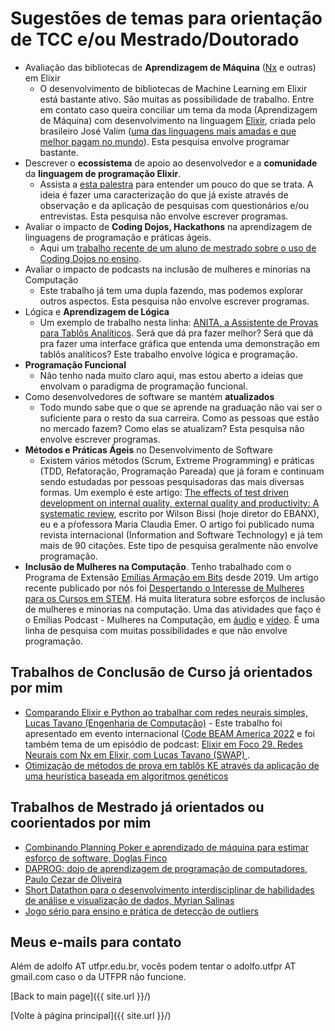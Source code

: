 # Sugestões de temas para orientação de TCC e/ou Mestrado/Doutorado

- Avaliação das bibliotecas de **Aprendizagem de Máquina** ([Nx](https://github.com/elixir-nx/nx) e outras) em Elixir
  - O desenvolvimento de bibliotecas de Machine Learning em Elixir está bastante ativo. São muitas as possibilidade de trabalho. Entre em contato caso queira conciliar um tema da moda (Aprendizagem de Máquina) com desenvolvimento na linguagem [Elixir](https://elixir-lang.org/), criada pelo brasileiro José Valim ([uma das linguagens mais amadas e que melhor pagam no mundo](https://elixirforum.com/t/stack-overflow-developer-survey-2023/55803/24)). Esta pesquisa envolve programar bastante.
- Descrever o **ecossistema** de apoio ao desenvolvedor e a **comunidade** da **linguagem de programação Elixir**.
  - Assista a [esta palestra](https://www.youtube.com/live/04WxqkCJ5ko?feature=share) para entender um pouco do que se trata. A ideia é fazer uma caracterização do que já existe através de observação e da aplicação de pesquisas com questionários e/ou entrevistas. Esta pesquisa não envolve escrever programas.
- Avaliar o impacto de **Coding Dojos, Hackathons** na aprendizagem de linguagens de programação e práticas ágeis.
  - Aqui um [trabalho recente de um aluno de mestrado sobre o uso de Coding Dojos no ensino](http://riut.utfpr.edu.br/jspui/handle/1/4486). 
- Avaliar o impacto de podcasts na inclusão de mulheres e minorias na Computação
  - Este trabalho já tem uma dupla fazendo, mas podemos explorar outros aspectos. Esta pesquisa não envolve escrever programas.
- Lógica e **Aprendizagem de Lógica**
  - Um exemplo de trabalho nesta linha: [ANITA, a Assistente de Provas para Tablôs Analíticos](https://www.youtube.com/watch?v=CbjYClMLiFI). Será que dá pra fazer melhor? Será que dá pra fazer uma interface gráfica que entenda uma demonstração em tablôs analíticos? Este trabalho envolve lógica e programação.
- **Programação Funcional**
  - Não tenho nada muito claro aqui, mas estou aberto a ideias que envolvam o paradigma de programação funcional. 
- Como desenvolvedores de software se mantém **atualizados**
  - Todo mundo sabe que o que se aprende na graduação não vai ser o suficiente para o resto da sua carreira. Como as pessoas que estão no mercado fazem? Como elas se atualizam? Esta pesquisa não envolve escrever programas.
- **Métodos e Práticas Ágeis** no Desenvolvimento de Software
  - Existem vários métodos (Scrum, Extreme Programming) e práticas (TDD, Refatoração, Programação Pareada) que já foram e continuam sendo estudadas por pessoas pesquisadoras das mais diversas formas. Um exemplo é este artigo: [The effects of test driven development on internal quality, external quality and productivity: A systematic review](https://scholar.google.com/citations?view_op=view_citation&hl=pt-BR&user=hnQ42HEAAAAJ&citation_for_view=hnQ42HEAAAAJ:d1gkVwhDpl0C), escrito por 
Wilson Bissi (hoje diretor do EBANX), eu e a pŕofessora Maria Claudia Emer. O artigo foi publicado numa revista internacional (Information and Software Technology) e já tem mais de 90 citações. Este tipo de pesquisa geralmente não envolve programação.
- **Inclusão de Mulheres na Computação**. Tenho trabalhado com o Programa de Extensão [Emílias Armação em Bits](https://emiliasutfpr.github.io/) desde 2019. Um artigo recente publicado por nós foi [Despertando o Interesse de Mulheres para os Cursos em STEM](https://arxiv.org/abs/2305.18600). Há muita literatura sobre esforços de inclusão de mulheres e minorias na computação. Uma das atividades que faço é o Emílias Podcast - Mulheres na Computação, em [áudio](https://podcasters.spotify.com/pod/show/emilias-podcast) e [vídeo](https://www.youtube.com/@EmiliasArmacaoEmBits). É uma linha de pesquisa com muitas possibilidades e que não envolve programação. 



## Trabalhos de Conclusão de Curso já orientados por mim 

- [Comparando Elixir e Python ao trabalhar com redes neurais simples, Lucas Tavano (Engenharia de Computação)](https://youtu.be/g5XK6ePQzNo) - Este trabalho foi apresentado em evento internacional ([Code BEAM America 2022](https://dev.to/adolfont/comparing-elixir-and-python-when-working-with-simple-neural-networks-37d7) e foi também tema de um episódio de podcast: [Elixir em Foco 29. Redes Neurais com Nx em Elixir, com Lucas Tavano (SWAP)
](https://www.youtube.com/watch?v=BgpaTZXDKrY).
- [Otimização de métodos de prova em tablôs KE através da aplicação de uma heurística baseada em algoritmos genéticos](http://riut.utfpr.edu.br/jspui/handle/1/9277)

## Trabalhos de Mestrado já orientados ou coorientados por mim 

- [Combinando Planning Poker e aprendizado de máquina para estimar esforço de software, Doglas Finco](http://repositorio.utfpr.edu.br/jspui/handle/1/27930)
- [DAPROG: dojo de aprendizagem de programação de computadores, Paulo Cezar de Oliveira](http://repositorio.utfpr.edu.br/jspui/handle/1/4486)
- [Short Datathon para o desenvolvimento interdisciplinar de habilidades de análise e visualização de dados, Myrian Salinas](http://repositorio.utfpr.edu.br/jspui/handle/1/4318)
- [Jogo sério para ensino e prática de detecção de outliers](http://repositorio.utfpr.edu.br/jspui/handle/1/3933)


## Meus e-mails para contato

Além de adolfo AT utfpr.edu.br, vocês podem tentar o adolfo.utfpr AT gmail.com caso o da UTFPR não funcione.

[Back to main page]({{ site.url }}/)

[Volte à página principal]({{ site.url }}/)


